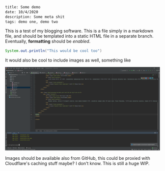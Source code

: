 ```
title: Some demo
date: 10/4/2020
description: Some meta shit
tags: demo one, demo two
```

This is a test of my blogging software. This is a file simply in a markdown file, and should be templated into a static HTML file in a separate branch. Eventually, **formatting** should be _enabled_.

```Java
System.out.println("This would be cool too")
```

It would also be cool to include images as well, something like

![Alt text](foo.png)

Images should be available also from GitHub, this could be proxied with Cloudflare's caching stuff maybe? I don't know. This is still a huge WIP.
